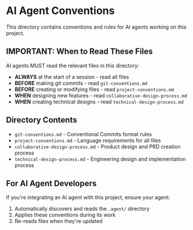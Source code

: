 # AI Agent Conventions

This directory contains conventions and rules for AI agents working on this project.

## IMPORTANT: When to Read These Files

AI agents MUST read the relevant files in this directory:

- **ALWAYS** at the start of a session - read all files
- **BEFORE** making git commits - read `git-conventions.md`
- **BEFORE** creating or modifying files - read `project-conventions.md`
- **WHEN** designing new features - read `collaborative-design-process.md`
- **WHEN** creating technical designs - read `technical-design-process.md`

## Directory Contents

- `git-conventions.md` - Conventional Commits format rules
- `project-conventions.md` - Language requirements for all files
- `collaborative-design-process.md` - Product design and PRD creation process
- `technical-design-process.md` - Engineering design and implementation process

## For AI Agent Developers

If you're integrating an AI agent with this project, ensure your agent:
1. Automatically discovers and reads the `.agent/` directory
2. Applies these conventions during its work
3. Re-reads files when they're updated